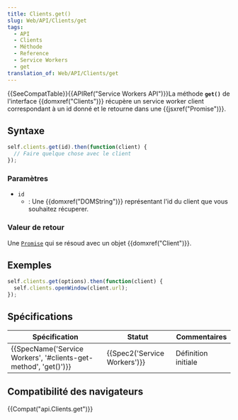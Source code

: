 ```yaml
---
title: Clients.get()
slug: Web/API/Clients/get
tags:
  - API
  - Clients
  - Méthode
  - Reference
  - Service Workers
  - get
translation_of: Web/API/Clients/get
---
```

{{SeeCompatTable}}{{APIRef("Service Workers API")}}La méthode **`get()`** de l'interface {{domxref("Clients")}} récupère un service worker client correspondant à un id donné et le retourne dans une {{jsxref("Promise")}}.

## Syntaxe

```js
self.clients.get(id).then(function(client) {
  // Faire quelque chose avec le client
});
```

### Paramètres

- `id`
  - : Une {{domxref("DOMString")}} représentant l'id du client que vous souhaitez récuperer.

### Valeur de retour

Une [`Promise`](/fr/docs/Web/JavaScript/Reference/Global_Objects/Promise) qui se résoud avec un objet {{domxref("Client")}}.

## Exemples

```js
self.clients.get(options).then(function(client) {
  self.clients.openWindow(client.url);
});
```

## Spécifications

| Spécification                                                                        | Statut                               | Commentaires        |
| ------------------------------------------------------------------------------------ | ------------------------------------ | ------------------- |
| {{SpecName('Service Workers', '#clients-get-method', 'get()')}} | {{Spec2('Service Workers')}} | Définition initiale |

## Compatibilité des navigateurs

{{Compat("api.Clients.get")}}
